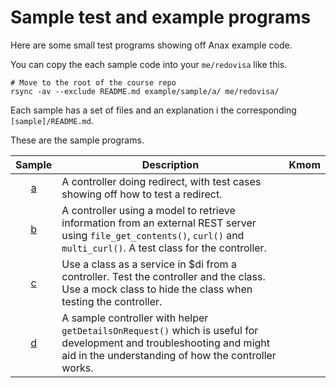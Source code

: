 Sample test and example programs
=====================================

Here are some small test programs showing off Anax example code.

You can copy the each sample code into your `me/redovisa` like this.

```
# Move to the root of the course repo
rsync -av --exclude README.md example/sample/a/ me/redovisa/
```

Each sample has a set of files and an explanation i the corresponding `[sample]/README.md`.

These are the sample programs.

| Sample | Description | Kmom |
|:------:|-------------|------|
| [a](a) | A controller doing redirect, with test cases showing off how to test a redirect. |
| [b](b) | A controller using a model to retrieve information from an external REST server using `file_get_contents()`, `curl()` and `multi_curl()`. A test class for the controller. |
| [c](c) | Use a class as a service in $di from a controller. Test the controller and the class. Use a mock class to hide the class when testing the controller. |
| [d](d) | A sample controller with helper `getDetailsOnRequest()` which is useful for development and troubleshooting and might aid in the understanding of how the controller works. |
